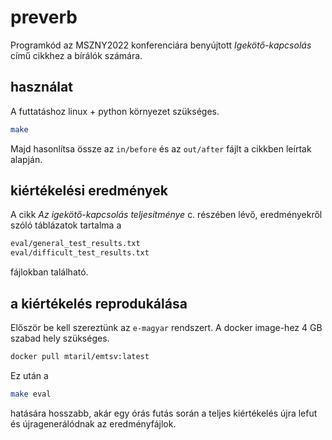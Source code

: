 # preverb

Programkód az MSZNY2022 konferenciára benyújtott
_Igekötő-kapcsolás_ című cikkhez a bírálók számára.


## használat

A futtatáshoz linux + python környezet szükséges. 

```bash
make
```

Majd hasonlítsa össze
az `in/before` és az `out/after` fájlt a cikkben leírtak alapján.


## kiértékelési eredmények

A cikk _Az igekötő-kapcsolás teljesítménye_ c. részében lévő,
eredményekről szóló táblázatok tartalma a

```bash
eval/general_test_results.txt
eval/difficult_test_results.txt
```

fájlokban található.


## a kiértékelés reprodukálása

Először be kell szereztünk az `e-magyar` rendszert.
A docker image-hez 4 GB szabad hely szükséges.

```bash
docker pull mtaril/emtsv:latest
```

Ez után a 

```bash
make eval
```

hatására hosszabb, akár egy órás futás során
a teljes kiértékelés újra lefut
és újragenerálódnak az eredményfájlok.

